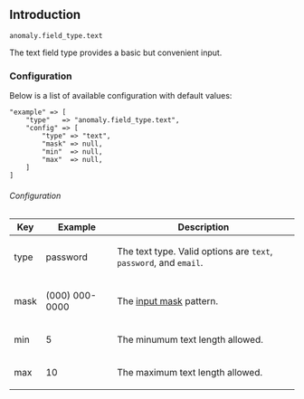 ## Introduction[](#introduction)

`anomaly.field_type.text`

The text field type provides a basic but convenient input.


### Configuration[](#introduction/configuration)

Below is a list of available configuration with default values:

    "example" => [
        "type"   => "anomaly.field_type.text",
        "config" => [
            "type" => "text",
            "mask" => null,
            "min"  => null,
            "max"  => null,
        ]
    ]

###### Configuration

<table class="table table-bordered table-striped">

<thead>

<tr>

<th>Key</th>

<th>Example</th>

<th>Description</th>

</tr>

</thead>

<tbody>

<tr>

<td>

type

</td>

<td>

password

</td>

<td>

The text type. Valid options are `text`, `password`, and `email`.

</td>

</tr>

<tr>

<td>

mask

</td>

<td>

(000) 000-0000

</td>

<td>

The <a href="https://igorescobar.github.io/jQuery-Mask-Plugin/" target="_blank">input mask</a> pattern.

</td>

</tr>

<tr>

<td>

min

</td>

<td>

5

</td>

<td>

The minumum text length allowed.

</td>

</tr>

<tr>

<td>

max

</td>

<td>

10

</td>

<td>

The maximum text length allowed.

</td>

</tr>

</tbody>

</table>
